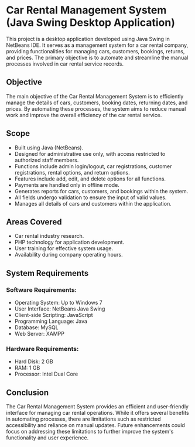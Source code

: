 # Car Rental Management System (Java Swing Desktop Application)

This project is a desktop application developed using Java Swing in NetBeans IDE. It serves as a management system for a car rental company, providing functionalities for managing cars, customers, bookings, returns, and prices. The primary objective is to automate and streamline the manual processes involved in car rental service records.

## Objective

The main objective of the Car Rental Management System is to efficiently manage the details of cars, customers, booking dates, returning dates, and prices. By automating these processes, the system aims to reduce manual work and improve the overall efficiency of the car rental service.

## Scope
* Built using Java (NetBeans).
* Designed for administrative use only, with access restricted to authorized staff members.
* Functions include admin login/logout, car registrations, customer registrations, rental options, and return options.
* Features include add, edit, and delete options for all functions.
* Payments are handled only in offline mode.
* Generates reports for cars, customers, and bookings within the system.
* All fields undergo validation to ensure the input of valid values.
* Manages all details of cars and customers within the application.

## Areas Covered

* Car rental industry research.
* PHP technology for application development.
* User training for effective system usage.
* Availability during company operating hours.

## System Requirements

### Software Requirements:

* Operating System: Up to Windows 7
* User Interface: NetBeans Java Swing
* Client-side Scripting: JavaScript
* Programming Language: Java
* Database: MySQL
* Web Server: XAMPP

### Hardware Requirements:

* Hard Disk: 2 GB
* RAM: 1 GB
* Processor: Intel Dual Core

## Conclusion

The Car Rental Management System provides an efficient and user-friendly interface for managing car rental operations. While it offers several benefits in automating processes, there are limitations such as restricted accessibility and reliance on manual updates. Future enhancements could focus on addressing these limitations to further improve the system's functionality and user experience.
